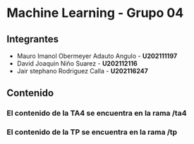 # Machine Learning - Grupo 04
## Integrantes
+ Mauro Imanol Obermeyer Adauto Angulo - **U202111197**
+ David Joaquin Niño Suarez - **U202112116**
+ Jair stephano Rodriguez Calla - **U202116247**
## Contenido
### El contenido de la **TA4** se encuentra en la rama **/ta4**
### El contenido de la **TP** se encuentra en la rama **/tp**
##
